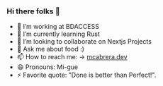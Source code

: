 ### Hi there folks 👋

<!-- - 🤔 I’m looking for help with --> 

- 🔭 I’m working at BDACCESS
- 🌱 I’m currently learning Rust
- 👯 I’m looking to collaborate on Nextjs Projects
- 💬 Ask me about food :)
- 📫 How to reach me: -> [mcabrera.dev](http://mcabrera.dev)
- 😄 Pronouns: Mi-gue
- ⚡ Favorite quote: "Done is better than Perfect!".
